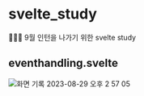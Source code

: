 # svelte_study
👩🏻‍💻 9월 인턴을 나가기 위한 svelte study

## eventhandling.svelte
![화면 기록 2023-08-29 오후 2 57 05](https://github.com/JooHyeonKim/svelte_study/assets/56497471/93c950a2-fb4a-4d1d-a5db-c8033375ceb1)
